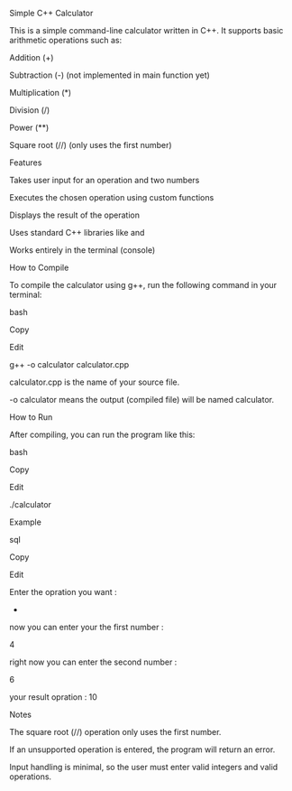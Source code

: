 Simple C++ Calculator

This is a simple command-line calculator written in C++. It supports basic arithmetic operations such as:

Addition (+)

Subtraction (-) (not implemented in main function yet)

Multiplication (*)

Division (/)

Power (**)

Square root (//) (only uses the first number)

Features

Takes user input for an operation and two numbers

Executes the chosen operation using custom functions

Displays the result of the operation

Uses standard C++ libraries like <iostream> and <cmath>

Works entirely in the terminal (console)

How to Compile

To compile the calculator using g++, run the following command in your terminal:

bash

Copy

Edit

g++ -o calculator calculator.cpp

calculator.cpp is the name of your source file.

-o calculator means the output (compiled file) will be named calculator.

How to Run

After compiling, you can run the program like this:

bash

Copy

Edit

./calculator

Example

sql

Copy

Edit

Enter the opration you want :

+

now you can enter your the first number :

4

right now you can enter the second number :

6

your result opration : 10

Notes

The square root (//) operation only uses the first number.

If an unsupported operation is entered, the program will return an error.

Input handling is minimal, so the user must enter valid integers and valid operations.